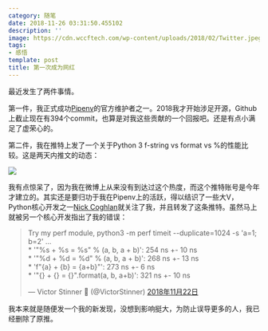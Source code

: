 ```yaml
---
category: 随笔
date: 2018-11-26 03:31:50.455102
description: ''
image: https://cdn.wccftech.com/wp-content/uploads/2018/02/Twitter.jpeg
tags:
- 感悟
template: post
title: 第一次成为网红
---
```


最近发生了两件事情。

第一件，我正式成功[Pipenv](https://github.com/pypa/pipenv)的官方维护者之一。2018我才开始涉足开源，Github上截止现在有394个commit，也算是对我这些贡献的一个回报吧。还是有点小满足了虚荣心的。

第二件，我在推特上发了一个关于Python 3 f-string vs format vs %的性能比较。这是两天内推文的动态：

![](//static.frostming.com/images/2018-11-twitter.jpg)

我有点惊呆了，因为我在微博上从来没有到达过这个热度，而这个推特账号是今年才建立的。其实还是要归功于我在Pipenv上的活跃，得以结识了一些大V，Python核心开发之一[Nick Coghlan](https://twitter.com/ncoghlan_dev)就关注了我，并且转发了这条推特。虽然马上就被另一个核心开发指出了我的错误：
<blockquote class="twitter-tweet" data-lang="zh-cn"><p lang="en" dir="ltr">Try my perf module, python3 -m perf timeit --duplicate=1024 -s &#39;a=1; b=2&#39; ...<br>* &#39;&quot;%s + %s = %s&quot; % (a, b, a + b)&#39;: 254 ns +- 10 ns<br>* &#39;&quot;%d + %d = %d&quot; % (a, b, a + b)&#39;: 268 ns +- 13 ns<br>* &#39;f&quot;{a} + {b} = {a+b}&quot;&#39;: 273 ns +- 6 ns<br>* &#39;&quot;{} + {} = {}&quot;.format(a, b, a+b)&#39;: 321 ns +- 10 ns</p>&mdash; Victor Stinner 🐍 (@VictorStinner) <a href="https://twitter.com/VictorStinner/status/1065626845541003264?ref_src=twsrc%5Etfw">2018年11月22日</a></blockquote>
<script async src="https://platform.twitter.com/widgets.js" charset="utf-8"></script>
我本来就是随便发一个我的新发现，没想到影响挺大，为防止误导更多的人，我已经删除了原推。